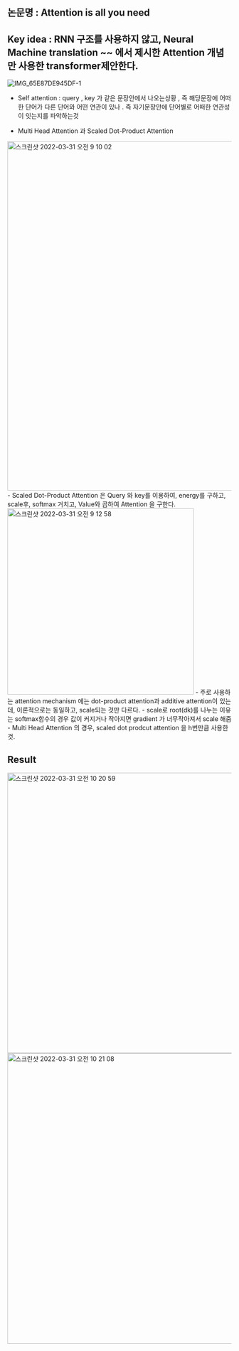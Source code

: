 ## 논문명 : Attention is all you need

## Key idea : RNN 구조를 사용하지 않고, Neural Machine translation ~~ 에서 제시한 Attention 개념만 사용한 transformer제안한다.
![IMG_65E87DE945DF-1](https://user-images.githubusercontent.com/98244339/160955061-274f6687-fed7-46e4-b1e3-1fb5c168e088.jpeg)

- Self attention : query , key 가 같은 문장안에서 나오는상황 , 즉 해당문장에 어떠한 단어가 다른 단어와 어떤 연관이 있나 . 즉 자기문장안에 단어별로 어떠한 연관성이 잇는지를 파악하는것 

- Multi Head Attention 과 Scaled Dot-Product Attention
<img width="786" alt="스크린샷 2022-03-31 오전 9 10 02" src="https://user-images.githubusercontent.com/98244339/160951100-7ba986a5-765d-4fca-87c0-91f1bd0834f3.png">
- Scaled Dot-Product Attention 은 Query 와 key를 이용하여, energy를 구하고, scale후, softmax 거치고, Value와 곱하여 Attention 을 구한다.
<img width="419" alt="스크린샷 2022-03-31 오전 9 12 58" src="https://user-images.githubusercontent.com/98244339/160951076-8cd39ac2-61a5-42bd-891d-8ea076c99057.png">
- 주로 사용하는 attention mechanism 에는 dot-product attention과 additive attention이 있는데, 이론적으로는 동일하고, scale되는 것만 다르다. 
- scale로 root(dk)를 나누는 이유는 softmax함수의 경우 값이 커지거나 작아지면 gradient 가 너무작아져서 scale 해줌
- Multi Head Attention 의 경우, scaled dot prodcut attention 을 h번만큼 사용한 것.


## Result
<img width="631" alt="스크린샷 2022-03-31 오전 10 20 59" src="https://user-images.githubusercontent.com/98244339/160957277-dabd4d88-de65-4c68-9137-a26f54fb2b8d.png">
<img width="654" alt="스크린샷 2022-03-31 오전 10 21 08" src="https://user-images.githubusercontent.com/98244339/160957294-2be5a7ee-57af-47d6-92f9-1d716c67db88.png">
